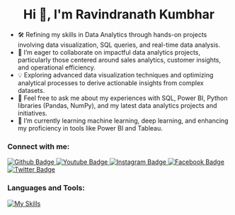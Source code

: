  <h1 align="center">Hi 👋, I'm Ravindranath Kumbhar </h1>

- 🛠️ Refining my skills in Data Analytics through hands-on projects involving data visualization, SQL queries, and real-time data analysis.
- 🤝 I’m eager to collaborate on impactful data analytics projects, particularly those centered around sales analytics, customer insights, and operational efficiency.
- 💡 Exploring advanced data visualization techniques and optimizing analytical processes to derive actionable insights from complex datasets.
- 💬 Feel free to ask me about my experiences with SQL, Power BI, Python libraries (Pandas, NumPy), and my latest data analytics projects and initiatives.
- 🌱 I’m currently learning machine learning, deep learning, and enhancing my proficiency in tools like Power BI and Tableau.
  

### Connect with me:
<div id="badges">
  <a href="">
    <img src="https://img.shields.io/badge/Github-white?style=for-the-badge&logo=Github&logoColor=black" alt="Github Badge"/>
  </a>
  <a href="">
    <img src="https://img.shields.io/badge/YouTube-red?style=for-the-badge&logo=youtube&logoColor=white" alt="Youtube Badge"/>
  </a>
   <a href="">
    <img src="https://img.shields.io/badge/Instagram-purple?style=for-the-badge&logo=instagram&logoColor=white" alt="Instagram Badge"/>
  </a>
   <a href="">
    <img src="https://img.shields.io/badge/Facebook-blue?style=for-the-badge&logo=facebook&logoColor=white" alt="Facebook Badge"/>
  </a>
   <a href="">
    <img src="https://img.shields.io/badge/Twitter-blue?style=for-the-badge&logo=twitter&logoColor=white" alt="Twitter Badge"/>
  </a>
</div>

### Languages and Tools:
[![My Skills](https://skillicons.dev/icons?i=python,mysql,tableau,django,vscode)](https://skillicons.dev)



<br>


